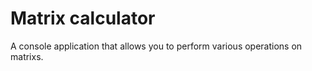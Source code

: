 # Matrix calculator
A console application that allows you to perform various operations on matrixs.
